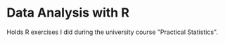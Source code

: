 # Data Analysis with R

Holds R exercises I did during the university course "Practical Statistics".
